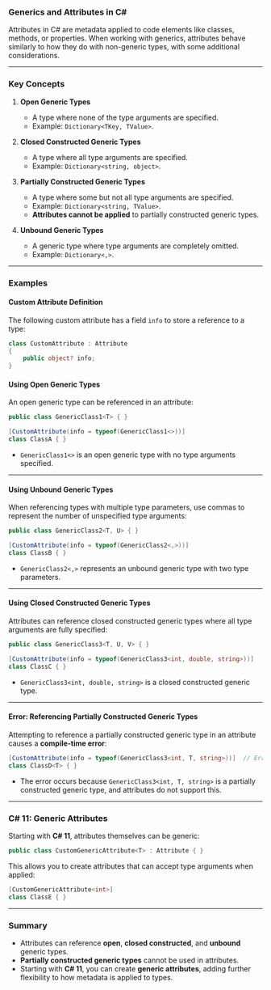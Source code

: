 ### **Generics and Attributes in C#**

Attributes in C# are metadata applied to code elements like classes, methods, or properties. When working with generics, attributes behave similarly to how they do with non-generic types, with some additional considerations.

---

### **Key Concepts**

1. **Open Generic Types**
   - A type where none of the type arguments are specified.
   - Example: `Dictionary<TKey, TValue>`.

2. **Closed Constructed Generic Types**
   - A type where all type arguments are specified.
   - Example: `Dictionary<string, object>`.

3. **Partially Constructed Generic Types**
   - A type where some but not all type arguments are specified.
   - Example: `Dictionary<string, TValue>`.
   - **Attributes cannot be applied** to partially constructed generic types.

4. **Unbound Generic Types**
   - A generic type where type arguments are completely omitted.
   - Example: `Dictionary<,>`.

---

### **Examples**

#### **Custom Attribute Definition**
The following custom attribute has a field `info` to store a reference to a type:
```csharp
class CustomAttribute : Attribute
{
    public object? info;
}
```

#### **Using Open Generic Types**
An open generic type can be referenced in an attribute:
```csharp
public class GenericClass1<T> { }

[CustomAttribute(info = typeof(GenericClass1<>))]
class ClassA { }
```

- `GenericClass1<>` is an open generic type with no type arguments specified.

---

#### **Using Unbound Generic Types**
When referencing types with multiple type parameters, use commas to represent the number of unspecified type arguments:
```csharp
public class GenericClass2<T, U> { }

[CustomAttribute(info = typeof(GenericClass2<,>))]
class ClassB { }
```

- `GenericClass2<,>` represents an unbound generic type with two type parameters.

---

#### **Using Closed Constructed Generic Types**
Attributes can reference closed constructed generic types where all type arguments are fully specified:
```csharp
public class GenericClass3<T, U, V> { }

[CustomAttribute(info = typeof(GenericClass3<int, double, string>))]
class ClassC { }
```

- `GenericClass3<int, double, string>` is a closed constructed generic type.

---

#### **Error: Referencing Partially Constructed Generic Types**
Attempting to reference a partially constructed generic type in an attribute causes a **compile-time error**:
```csharp
[CustomAttribute(info = typeof(GenericClass3<int, T, string>))]  // Error CS0416
class ClassD<T> { }
```
- The error occurs because `GenericClass3<int, T, string>` is a partially constructed generic type, and attributes do not support this.

---

### **C# 11: Generic Attributes**
Starting with **C# 11**, attributes themselves can be generic:
```csharp
public class CustomGenericAttribute<T> : Attribute { }
```

This allows you to create attributes that can accept type arguments when applied:
```csharp
[CustomGenericAttribute<int>]
class ClassE { }
```

---

### **Summary**

- Attributes can reference **open**, **closed constructed**, and **unbound** generic types.
- **Partially constructed generic types** cannot be used in attributes.
- Starting with **C# 11**, you can create **generic attributes**, adding further flexibility to how metadata is applied to types.
